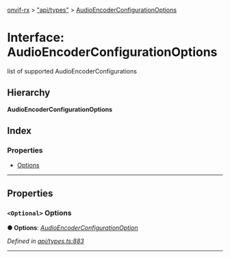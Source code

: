 [onvif-rx](../README.md) > ["api/types"](../modules/_api_types_.md) > [AudioEncoderConfigurationOptions](../interfaces/_api_types_.audioencoderconfigurationoptions.md)

# Interface: AudioEncoderConfigurationOptions

list of supported AudioEncoderConfigurations

## Hierarchy

**AudioEncoderConfigurationOptions**

## Index

### Properties

* [Options](_api_types_.audioencoderconfigurationoptions.md#options)

---

## Properties

<a id="options"></a>

### `<Optional>` Options

**● Options**: *[AudioEncoderConfigurationOption](_api_types_.audioencoderconfigurationoption.md)*

*Defined in [api/types.ts:883](https://github.com/patrickmichalina/onvif-rx/blob/f117e44/src/api/types.ts#L883)*

___

